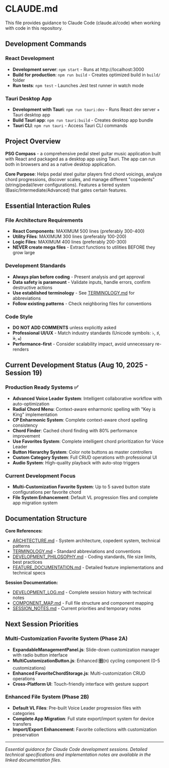 # CLAUDE.md

This file provides guidance to Claude Code (claude.ai/code) when working with code in this repository.

## Development Commands

### React Development
- **Development server**: `npm start` - Runs at http://localhost:3000
- **Build for production**: `npm run build` - Creates optimized build in `build/` folder
- **Run tests**: `npm test` - Launches Jest test runner in watch mode

### Tauri Desktop App
- **Development with Tauri**: `npm run tauri:dev` - Runs React dev server + Tauri desktop app
- **Build Tauri app**: `npm run tauri:build` - Creates desktop app bundle
- **Tauri CLI**: `npm run tauri` - Access Tauri CLI commands

## Project Overview

**PSG Compass** - a comprehensive pedal steel guitar music application built with React and packaged as a desktop app using Tauri. The app can run both in browsers and as a native desktop application.

**Core Purpose**: Helps pedal steel guitar players find chord voicings, analyze chord progressions, discover scales, and manage different "copedents" (string/pedal/lever configurations). Features a tiered system (Basic/Intermediate/Advanced) that gates certain features.

## Essential Interaction Rules

### File Architecture Requirements
- **React Components**: MAXIMUM 500 lines (preferably 300-400)
- **Utility Files**: MAXIMUM 300 lines (preferably 100-200)  
- **Logic Files**: MAXIMUM 400 lines (preferably 200-300)
- **NEVER create mega files** - Extract functions to utilities BEFORE they grow large

### Development Standards
- **Always plan before coding** - Present analysis and get approval
- **Data safety is paramount** - Validate inputs, handle errors, confirm destructive actions
- **Use established terminology** - See [TERMINOLOGY.md](./TERMINOLOGY.md) for abbreviations
- **Follow existing patterns** - Check neighboring files for conventions

### Code Style
- **DO NOT ADD COMMENTS** unless explicitly asked
- **Professional UI/UX** - Match industry standards (Unicode symbols: ♭, ♯, 𝄫, 𝄪)
- **Performance-first** - Consider scalability impact, avoid unnecessary re-renders

## Current Development Status (Aug 10, 2025 - Session 19)

### Production Ready Systems ✅
- **Advanced Voice Leader System**: Intelligent collaborative workflow with auto-optimization
- **Radial Chord Menu**: Context-aware enharmonic spelling with "Key is King" implementation  
- **CP Enharmonic System**: Complete context-aware chord spelling consistency
- **Chord Finder**: Cached chord finding with 80% performance improvement
- **Use Favorites System**: Complete intelligent chord prioritization for Voice Leader
- **Button Hierarchy System**: Color note buttons as master controllers
- **Custom Category System**: Full CRUD operations with professional UI
- **Audio System**: High-quality playback with auto-stop triggers

### Current Development Focus
- **Multi-Customization Favorite System**: Up to 5 saved button state configurations per favorite chord
- **File System Enhancement**: Default VL progression files and complete app migration system

## Documentation Structure

**Core References:**
- [ARCHITECTURE.md](./ARCHITECTURE.md) - System architecture, copedent system, technical patterns
- [TERMINOLOGY.md](./TERMINOLOGY.md) - Standard abbreviations and conventions  
- [DEVELOPMENT_PHILOSOPHY.md](./DEVELOPMENT_PHILOSOPHY.md) - Coding standards, file size limits, best practices
- [FEATURE_DOCUMENTATION.md](./FEATURE_DOCUMENTATION.md) - Detailed feature implementations and technical specs

**Session Documentation:**
- [DEVELOPMENT_LOG.md](./DEVELOPMENT_LOG.md) - Complete session history with technical notes
- [COMPONENT_MAP.md](./COMPONENT_MAP.md) - Full file structure and component mapping
- [SESSION_NOTES.md](./SESSION_NOTES.md) - Current priorities and temporary notes

## Next Session Priorities

### Multi-Customization Favorite System (Phase 2A)
- **ExpandableManagementPanel.js**: Slide-down customization manager with radio button interface
- **MultiCustomizationButton.js**: Enhanced 🎛️(n) cycling component (0-5 customizations)
- **Enhanced FavoriteChordStorage.js**: Multi-customization CRUD operations
- **Cross-Platform UI**: Touch-friendly interface with gesture support

### Enhanced File System (Phase 2B)
- **Default VL Files**: Pre-built Voice Leader progression files with categories
- **Complete App Migration**: Full state export/import system for device transfers
- **Import/Export Enhancement**: Favorite collections with customization preservation

---

*Essential guidance for Claude Code development sessions. Detailed technical specifications and implementation notes are available in the linked documentation files.*
